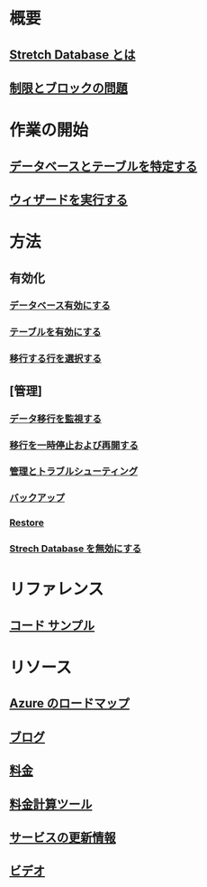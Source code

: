 # 概要
## [Stretch Database とは](/sql/sql-server/stretch-database/stretch-database)
## [制限とブロックの問題](/sql/sql-server/stretch-database/limitations-for-stretch-database)

# 作業の開始
## [データベースとテーブルを特定する](/sql/sql-server/stretch-database/stretch-database-databases-and-tables-stretch-database-advisor)
## [ウィザードを実行する](/sql/sql-server/stretch-database/get-started-by-running-the-enable-database-for-stretch-wizard)

# 方法
## 有効化
### [データベース有効にする](/sql/sql-server/stretch-database/enable-stretch-database-for-a-database)
### [テーブルを有効にする](/sql/sql-server/stretch-database/enable-stretch-database-for-a-table)
### [移行する行を選択する](/sql/sql-server/stretch-database/select-rows-to-migrate-by-using-a-filter-function-stretch-database)
## [管理]
### [データ移行を監視する](/sql/sql-server/stretch-database/monitor-and-troubleshoot-data-migration-stretch-database)
### [移行を一時停止および再開する](/sql/sql-server/stretch-database/pause-and-resume-data-migration-stretch-database)
### [管理とトラブルシューティング](/sql/sql-server/stretch-database/manage-and-troubleshoot-stretch-database)
### [バックアップ](/sql/sql-server/stretch-database/backup-stretch-enabled-databases-stretch-database)
### [Restore](/sql/sql-server/stretch-database/restore-stretch-enabled-databases-stretch-database)
### [Strech Database を無効にする](/sql/sql-server/stretch-database/disable-stretch-database-and-bring-back-remote-data)

# リファレンス
## [コード サンプル](https://azure.microsoft.com/en-us/resources/samples/?service=sql-server-database)

# リソース
## [Azure のロードマップ](https://azure.microsoft.com/roadmap/)
## [ブログ](https://blogs.technet.microsoft.com/dataplatforminsider/tag/stretch-database/)
## [料金](https://azure.microsoft.com/pricing/details/sql-server-stretch-database/)
## [料金計算ツール](https://azure.microsoft.com/pricing/calculator/)
## [サービスの更新情報](https://azure.microsoft.com/updates/?product=sql-server-stretch-database)
## [ビデオ](https://azure.microsoft.com/documentation/videos/index/?services=sql-server-stretch-database)
